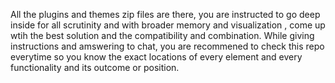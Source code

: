 
All the plugins and themes zip files are there, you are instructed to go deep inside for all scrutinity and with broader memory and visualization , come up wtih the best solution and the compatibility and combination.
While giving instructions and amswering to chat, you are recommened to check this repo everytime so you know the exact locations of every element and every functionality and its outcome or position.
